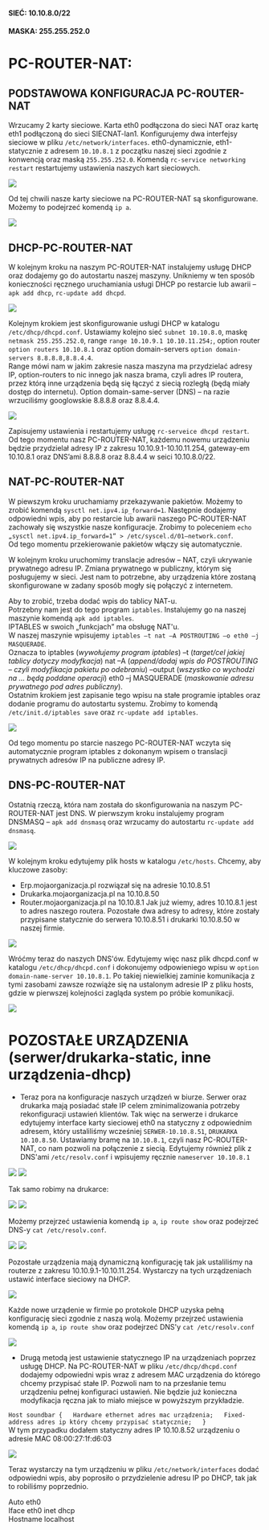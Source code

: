 #### SIEĆ: 10.10.8.0/22
#### MASKA: 255.255.252.0

# PC-ROUTER-NAT:
## PODSTAWOWA KONFIGURACJA PC-ROUTER-NAT

Wrzucamy 2 karty sieciowe.
Karta eth0 podłączona do sieci NAT oraz kartę eth1 podłączoną do sieci SIECNAT-lan1.
Konfigurujemy dwa interfejsy sieciowe w pliku ``/etc/network/interfaces``. eth0-dynamicznie, eth1-statycznie z adresem ``10.10.8.1`` z początku naszej sieci zgodnie z konwencją oraz maską ``255.255.252.0``. 
Komendą ``rc-service networking restart`` restartujemy ustawienia naszych kart sieciowych.

![](1.png)

Od tej chwili nasze karty sieciowe na PC-ROUTER-NAT są skonfigurowane. Możemy to podejrzeć komendą ``ip a``.

![](2.png)

## DHCP-PC-ROUTER-NAT
W kolejnym kroku na naszym PC-ROUTER-NAT instalujemy usługę DHCP oraz dodajemy go do autostartu naszej maszyny. Unikniemy w ten sposób konieczności ręcznego uruchamiania usługi DHCP po restarcie lub awarii – ``apk add dhcp``, ``rc-update add dhcpd``.

![](3.png)

Kolejnym krokiem jest skonfigurowanie usługi DHCP w katalogu ``/etc/dhcp/dhcpd.conf``.
Ustawiamy kolejno sieć ``subnet 10.10.8.0``, maskę ``netmask 255.255.252.0``, range ``range 10.10.9.1 10.10.11.254;``, option router ``option routers 10.10.8.1`` oraz option domain-servers ``option domain-servers 8.8.8.8,8.8.4.4``.  
Range mówi nam w jakim zakresie nasza maszyna ma przydzielać adresy IP, option-routers to nic innego jak nasza brama, czyli adres IP routera, przez którą inne urządzenia będą się łączyć z siecią rozległą (będą miały dostęp do internetu). Option domain-same-server (DNS) – na razie wrzuciliśmy googlowskie 8.8.8.8 oraz 8.8.4.4.

![](4.png)

Zapisujemy ustawienia i restartujemy usługę ``rc-serveice dhcpd restart``.  
Od tego momentu nasz PC-ROUTER-NAT, każdemu nowemu urządzeniu będzie przydzielał adresy IP z zakresu 10.10.9.1-10.10.11.254, gateway-em 10.10.8.1 oraz DNS’ami 8.8.8.8 oraz 8.8.4.4 w seici 10.10.8.0/22.

## NAT-PC-ROUTER-NAT
W piewszym kroku uruchamiamy przekazywanie pakietów. Możemy to zrobić komendą ``sysctl net.ipv4.ip_forward=1``. Następnie dodajemy odpowiedni wpis, aby po restarcie lub awarii naszego PC-ROUTER-NAT zachowały się wszystkie nasze konfiguracje.  Zrobimy to poleceniem ``echo „sysctl net.ipv4.ip_forward=1” > /etc/syscel.d/01—network.conf``.  
Od tego momentu przekierowanie pakietów włączy się automatycznie.

W kolejnym kroku uruchomimy translacje adresów – NAT, czyli ukrywanie prywatnego adresu IP. Zmiana prywatnego w publiczny, którym się posługujemy w sieci. Jest nam to potrzebne, aby urządzenia które zostaną skonfigurowane w zadany sposób mogły się połączyć z internetem.

Aby to zrobić, trzeba dodać wpis do tablicy NAT-u.  
Potrzebny nam jest do tego program ``iptables``. Instalujemy go na naszej maszynie komendą ``apk add iptables``.  
IPTABLES w swoich „funkcjach” ma obsługę NAT'u.  
W naszej maszynie wpisujemy ``iptables –t nat –A POSTROUTING –o eth0 –j MASQUERADE``.  
Oznacza to iptables (*wywołujemy program iptables*) –t (*target/cel jakiej tablicy dotyczy modyfkacja*) nat –A (*append/dodaj wpis do POSTROUTING – czyli modyfikacja pakietu po odebraniu*) –output (*wszystko co wychodzi na ... będą poddane operacji*) eth0 –j MASQUERADE (*maskowanie adresu prywatnego pod adres publiczny*).  
Ostatnim krokiem jest zapisanie tego wpisu na stałe programie iptables oraz dodanie programu do autostartu systemu. Zrobimy to komendą ``/etc/init.d/iptables save`` oraz  ``rc-update add iptables``.

![](5.png)

Od tego momentu po starcie naszego PC-ROUTER-NAT wczyta się automatycznie program iptables z dokonanym wpisem o translacji prywatnych adresów IP na publiczne adresy IP.

## DNS-PC-ROUTER-NAT
Ostatnią rzeczą, która nam została do skonfigurowania na naszym PC-ROUTER-NAT jest DNS.
W pierwszym kroku instalujemy program DNSMASQ – ``apk add dnsmasq`` oraz wrzucamy do autostartu ``rc-update add dnsmasq``.

![](6.png)

W kolejnym kroku edytujemy plik hosts w katalogu ``/etc/hosts``. Chcemy, aby kluczowe zasoby: 
* Erp.mojaorganizacja.pl rozwiązał się na adresie 10.10.8.51
* Drukarka.mojaorganizacja.pl na 10.10.8.50
* Router.mojaorganizacja.pl na 10.10.8.1
Jak już wiemy, adres 10.10.8.1 jest to adres naszego routera. Pozostałe dwa adresy to adresy, które zostały przypisane statycznie do serwera 10.10.8.51 i drukarki 10.10.8.50 w naszej firmie. 

![](7.png)

Wróćmy teraz do naszych DNS'ów. Edytujemy więc nasz plik dhcpd.conf w katalogu ``/etc/dhcp/dhcpd.conf`` i dokonujemy odpowieniego wpisu w ``option domain-name-server 10.10.8.1``. Po takiej niewielkiej zaminie komunikacja z tymi zasobami zawsze rozwiąże się na ustalonym adresie IP z pliku hosts, gdzie w pierwszej kolejności zagląda system po próbie komunikacji. 

![](8.png)

# POZOSTAŁE URZĄDZENIA (serwer/drukarka-static, inne urządzenia-dhcp)
* Teraz pora na konfiguracje naszych urządzeń w biurze. Serwer oraz drukarka mają posiadać stałe IP celem zminimalizowania potrzeby rekonfiguracji ustawień klientów. Tak więc na serwerze i drukarce edytujemy interface karty sieciowej eth0 na statyczny z odpowiednim adresem, który ustaliliśmy wcześniej ``SERWER-10.10.8.51``, ``DRUKARKA 10.10.8.50``. Ustawiamy bramę na ``10.10.8.1``, czyli nasz PC-ROUTER-NAT, co nam pozwoli na połączenie z siecią. Edytujemy również plik z DNS'ami ``/etc/resolv.conf`` i wpisujemy ręcznie ``nameserver 10.10.8.1``

![](9.png)
![](10.png)
 
Tak samo robimy na drukarce: 

![](11.png)
![](12.png)
 
Możemy przejrzeć ustawienia komendą ``ip a``, ``ip route show`` oraz podejrzeć DNS-y ``cat /etc/resolv.conf``. 

![](13.png)
![](14.png)
 
Pozostałe urządzenia mają dynamiczną konfigurację tak jak ustaliliśmy na routerze z zakresu 10.10.9.1-10.10.11.254. Wystarczy na tych urządzeniach ustawić interface sieciowy na DHCP.

![](15.png)

Każde nowe urządenie w firmie po protokole DHCP uzyska pełną konfigurację sieci zgodnie z naszą wolą. Możemy przejrzeć ustawienia komendą ``ip a``, ``ip route show`` oraz podejrzeć DNS'y ``cat /etc/resolv.conf`` 

![](16.png)

* Drugą metodą jest ustawienie statycznego IP na urządzeniach poprzez usługę DHCP. Na PC-ROUTER-NAT w pliku ``/etc/dhcp/dhcpd.conf`` dodajemy odpowiedni wpis wraz z adresem MAC urządzenia do którego chcemy przypisać stałe IP. Pozwoli nam to na przesłanie temu urządzeniu pełnej konfiguraci ustawień. Nie będzie już konieczna modyfikacja ręczna jak to miało miejsce w powyższym przykładzie.

``Host soundbar {  
Hardware ethernet adres mac urządzenia;  
Fixed-address adres ip który chcemy przypisać statycznie;  
}``  
W tym przypadku dodałem statyczny adres IP 10.10.8.52 urządzeniu o adresie MAC 08:00:27:1f:d6:03 

![](17.png)

Teraz wystarczy na tym urządzeniu w pliku ``/etc/network/interfaces`` dodać odpowiedni wpis, aby poprosiło o przydzielenie adresu IP po DHCP, tak jak to robiliśmy poprzednio.

Auto eth0  
Iface eth0 inet dhcp  
Hostname localhost
